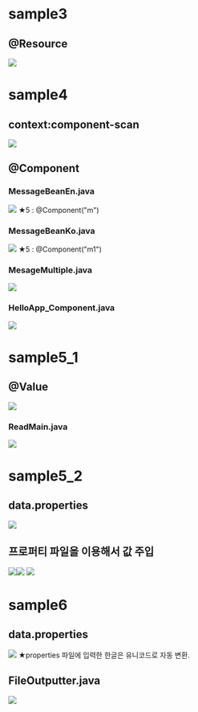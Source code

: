 # sample3
## @Resource
![](../image/Pasted%20image%2020240417090756.png)


# sample4
## context:component-scan
![](../image/Pasted%20image%2020240417091858.png)


## @Component
### MessageBeanEn.java
![](../image/Pasted%20image%2020240417092415.png)
★5 : @Component("m")

### MessageBeanKo.java
![](../image/Pasted%20image%2020240417092616.png)
★5 : @Component("m1")


### MesageMultiple.java
![](../image/Pasted%20image%2020240417092709.png)


### HelloApp_Component.java
![](../image/Pasted%20image%2020240417092931.png)


# sample5_1
## @Value
![](../image/Pasted%20image%2020240417094232.png)

### ReadMain.java
![](../image/Pasted%20image%2020240417094548.png)


# sample5_2
## data.properties
![](../image/Pasted%20image%2020240417100543.png)

## 프로퍼티 파일을 이용해서 값 주입
![](../image/Pasted%20image%2020240417100754.png)![](../image/Pasted%20image%2020240417101517.png)
![](../image/Pasted%20image%2020240417101733.png)


# sample6
## data.properties
![](../image/Pasted%20image%2020240417102624.png)
★properties 파일에 입력한 한글은 유니코드로 자동 변환.


## FileOutputter.java
![](../image/Pasted%20image%2020240417110731.png)
